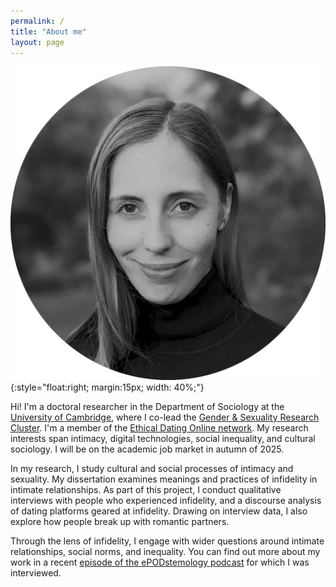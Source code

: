 ```yaml
---
permalink: /
title: "About me"
layout: page
---
```


![Simone Schneider](Schneider_photo_bw.png){:style="float:right; margin:15px; width: 40%;"}

Hi! I'm a doctoral researcher in the Department of Sociology at the [University of Cambridge](https://research.sociology.cam.ac.uk/profile/simone-schneider-2022), where I co-lead the [Gender & Sexuality Research Cluster](https://research.sociology.cam.ac.uk/gender-sexuality-research-cluster). I'm a member of the [Ethical Dating Online network](https://www.ethicaldatingonline.com). My research interests span intimacy, digital technologies, social inequality, and cultural sociology. I will be on the academic job market in autumn of 2025. 

In my research, I study cultural and social processes of intimacy and sexuality. My dissertation examines meanings and practices of infidelity in intimate relationships. As part of this project, I conduct qualitative interviews with people who experienced infidelity, and a discourse analysis of dating platforms geared at infidelity. Drawing on interview data, I also explore how people break up with romantic partners.

Through the lens of infidelity, I engage with wider questions around intimate relationships, social norms, and inequality. You can find out more about my work in a recent [episode of the ePODstemology podcast](https://open.spotify.com/episode/5a1NqXbLalwLlqgXX4jhrA?si=378c2a0d7c7e4e22) for which I was interviewed.

